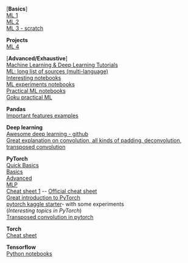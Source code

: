 [**Basics**]  
[ML 1](https://machinelearningmastery.com/machine-learning-in-python-step-by-step/)  
[ML 2](https://github.com/rhiever/Data-Analysis-and-Machine-Learning-Projects/blob/master/example-data-science-notebook/Example%20Machine%20Learning%20Notebook.ipynb)  
[ML 3 - scratch](https://github.com/zotroneneis/machine_learning_basics)  

**Projects**  
[ML 4](https://github.com/machine-learning-projects)  

[**Advanced/Exhaustive**]  
[Machine Learning & Deep Learning Tutorials](https://github.com/ujjwalkarn/Machine-Learning-Tutorials)  
[ML: long list of sources (multi-language)](https://github.com/josephmisiti/awesome-machine-learning)  
[Interesting notebooks](https://github.com/jupyter/jupyter/wiki/A-gallery-of-interesting-Jupyter-Notebooks)  
[ML experiments notebooks](https://github.com/ogrisel/notebooks)  
[Practical ML notebooks](https://github.com/XifengGuo/handson-ml)  
[Goku practical ML](https://goku.me/practicalAI)  

**Pandas**  
[Important features examples](http://nbviewer.jupyter.org/gist/wesm/4757075/PandasTour.ipynb)  

**Deep learning**  
[Awesome deep learning - github](https://github.com/ChristosChristofidis/awesome-deep-learning#tutorials)  
[Great explanation on convolution, all kinds of padding, deconvolution, transposed convolution](http://deeplearning.net/software/theano/tutorial/conv_arithmetic.html)  

**PyTorch**  
[Quick Basics](https://colab.research.google.com/github/GokuMohandas/practicalAI/blob/master/notebooks/07_PyTorch.ipynb#scrollTo=T3-6nGgvECH9)  
[Basics](https://pytorch.org/tutorials/beginner/deep_learning_60min_blitz.html)  
[Advanced](https://github.com/yunjey/pytorch-tutorial)  
[MLP](https://colab.research.google.com/github/GokuMohandas/practicalAI/blob/master/notebooks/08_Multilayer_Perceptron.ipynb)  
[Cheat sheet 1](https://github.com/Tgaaly/pytorch-cheatsheet) -- [Official cheat sheet](https://pytorch.org/tutorials/beginner/ptcheat.html)  
[Great introduction to PyTorch](http://web.cs.ucdavis.edu/~yjlee/teaching/ecs289g-winter2018/Pytorch_Tutorial.pdf)  
[pytorch kaggle starter](https://github.com/bfortuner/pytorch-kaggle-starter)- with some experiments  
(_Interesting topics in PyTorch_)  
[Transposed convolution in pytorch](https://towardsdatascience.com/is-the-transposed-convolution-layer-and-convolution-layer-the-same-thing-8655b751c3a1)  

**Torch**  
[Cheat sheet](https://github.com/torch/torch7/wiki/Cheatsheet)  

**Tensorflow**  
[Python notebooks](https://github.com/nlintz/TensorFlow-Tutorials)  
